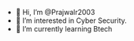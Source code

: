 - 👋 Hi, I’m @Prajwalr2003
- 👀 I’m interested in Cyber Security.
- 🌱 I’m currently learning Btech

<!---
Prajwalr2003/Prajwalr2003 is a ✨ special ✨ repository because its `README.md` (this file) appears on your GitHub profile.
You can click the Preview link to take a look at your changes.
--->
